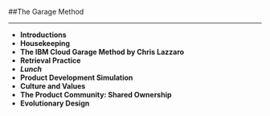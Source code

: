 <!-- .slide: data-background="resources/footer.svg" data-background-size="contain" data-background-position="bottom"  -->

##The Garage Method
- - -
* **Introductions <!-- .element: style="color:#e0dfe4" -->**
* **Housekeeping**
* **The IBM Cloud Garage Method by Chris Lazzaro <!-- .element: style="color:#e0dfe4" -->**
* **Retrieval Practice** <!-- .element: style="color:#e0dfe4" -->
* _**Lunch**_ <!-- .element: style="color:#5cab3d" -->
* **Product Development Simulation** <!-- .element: style="color:#e0dfe4" -->
* **Culture and Values** <!-- .element: style="color:#e0dfe4" -->
* **The Product Community:  Shared Ownership** <!-- .element: style="color:#e0dfe4" -->
* **Evolutionary Design** <!-- .element: style="color:#e0dfe4" -->

<aside class="notes">
</aside>
